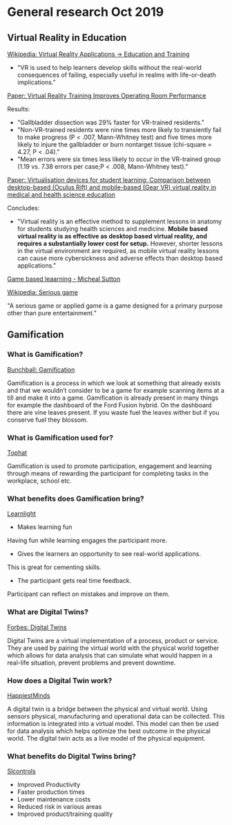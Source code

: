 # General research Oct 2019

## Virtual Reality in Education

[Wikipedia: Virtual Reality Applications -> Education and Training](https://en.wikipedia.org/wiki/Virtual_reality_applications#Education_and_training)

* "VR is used to help learners develop skills without the real-world consequences of failing, especially useful in realms with life-or-death implications."

[Paper: Virtual Reality Training Improves Operating Room Performance](https://www.ncbi.nlm.nih.gov/pmc/articles/PMC1422600/)

Results:
* "Gallbladder dissection was 29% faster for VR-trained residents."
* "Non-VR-trained residents were nine times more likely to transiently fail to make progress (P < .007, Mann-Whitney test) and five times more likely to injure the gallbladder or burn nontarget tissue (chi-square = 4.27, P < .04)."
* "Mean errors were six times less likely to occur in the VR-trained group (1.19 vs. 7.38 errors per case;P < .008, Mann-Whitney test)."

[Paper: Virtualisation devices for student learning: Comparison between desktop-based (Oculus Rift) and mobile-based (Gear VR) virtual reality in medical and health science education](https://ajet.org.au/index.php/AJET/article/view/3840)

Concludes:
* "Virtual reality is an effective method to supplement lessons in anatomy for students studying health sciences and medicine. **Mobile based virtual reality is as effective as desktop based virtual reality, and requires a substantially lower cost for setup.** However, shorter lessons in the virtual environment are required, as mobile virtual reality lessons can cause more cybersickness and adverse effects than desktop based applications."

[Game based leaarning - Micheal Sutton](https://www.academia.edu/30689263/Game_Based_Learning_Journals_V3)

[Wikipedia: Serious game](https://en.wikipedia.org/wiki/Serious_game)

"A serious game or applied game is a game designed for a primary purpose other than pure entertainment."

## Gamification
### What is Gamification?

[Bunchball: Gamification](https://www.bunchball.com/gamification)

Gamification is a process in which we look at something that already exists and that we wouldn’t consider to be a game for example scanning items at a till and make it into a game. Gamification is already present in many things for example the dashboard of the Ford Fusion hybrid. On the dashboard there are vine leaves present. If you waste fuel the leaves wither but if you conserve fuel they blossom.

### What is Gamification used for?

[Tophat](https://tophat.com/blog/gamification-education-class/)

Gamification is used to promote participation, engagement and learning through means of rewarding the participant for completing tasks in the workplace, school etc.

### What benefits does Gamification bring?

[Learnlight](https://insights.learnlight.com/en/articles/5-benefits-of-gamification-in-learning/)

* Makes learning fun

Having fun while learning engages the participant more.

* Gives the learners an opportunity to see real-world applications.

This is great for cementing skills.

*	The participant gets real time feedback.

Participant can reflect on mistakes and improve on them.

### What are Digital Twins?

[Forbes: Digital Twins](https://www.forbes.com/sites/bernardmarr/2017/03/06/what-is-digital-twin-technology-and-why-is-it-so-important/#1cd612f52e2a)

Digital Twins are a virtual implementation of a process, product or service. They are used by pairing the virtual world with the physical world together which allows for data analysis that can simulate what would happen in a real-life situation, prevent problems and prevent downtime.

### How does a Digital Twin work?

[HappiestMinds](https://www.happiestminds.com/insights/digital-twins/)

A digital twin is a bridge between the physical and virtual world. Using sensors physical, manufacturing and operational data can be collected. This information is integrated into a virtual model. This model can then be used for data analysis which helps optimize the best outcome in the physical world. The digital twin acts as a live model of the physical equipment.

### What benefits do Digital Twins bring?

[Slcontrols](https://slcontrols.com/what-is-digital-twin-technology-and-how-can-it-benefit-manufacturing/)

* Improved Productivity
*	Faster production times
*	Lower maintenance costs
*	Reduced risk in various areas
*	Improved product/training quality




